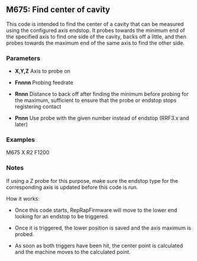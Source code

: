 ## M675: Find center of cavity

This code is intended to find the center of a cavity that can be measured using the configured axis endstop. It probes towards the minimum end of the specified axis to find one side of the cavity, backs off a little, and then probes towards the maximum end of the same axis to find the other side.

### Parameters

- **X,Y,Z** Axis to probe on

- **Fnnnn** Probing feedrate

- **Rnnn** Distance to back off after finding the minimum before probing for the maximum, sufficient to ensure that the probe or endstop stops registering contact

- **Pnnn** Use probe with the given number instead of endstop (RRF3.x and later)

### Examples

M675 X R2 F1200

### Notes

If using a Z probe for this purpose, make sure the endstop type for the corresponding axis is updated before this code is run.

How it works:

- Once this code starts, RepRapFirmware will move to the lower end looking for an endstop to be triggered.

- Once it is triggered, the lower position is saved and the axis maximum is probed.

- As soon as both triggers have been hit, the center point is calculated and the machine moves to the calculated point.

